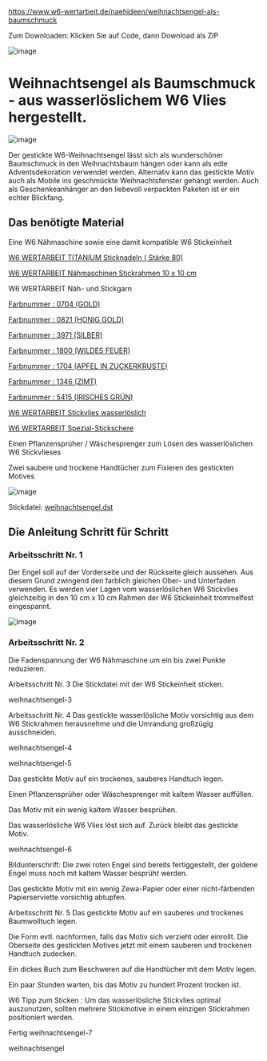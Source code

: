 https://www.w6-wertarbeit.de/naehideen/weihnachtsengel-als-baumschmuck

Zum Downloaden:
Klicken Sie auf Code, dann Download als ZIP

![image](https://user-images.githubusercontent.com/13396762/142183385-92a034af-2600-493f-a99c-d8fec64015b8.png)

# Weihnachtsengel als Baumschmuck - aus wasserlöslichem W6 Vlies hergestellt.
![image](https://user-images.githubusercontent.com/13396762/142183655-a7884912-c0dd-48f1-88eb-faeb44214a87.png)

Der gestickte W6-Weihnachtsengel lässt sich als wunderschöner Baumschmuck in den Weihnachtsbaum hängen oder kann als edle Adventsdekoration verwendet werden.
Alternativ kann das gestickte Motiv auch als Mobile ins geschmückte Weihnachtsfenster gehängt werden. 
Auch als Geschenkeanhänger an den liebevoll verpackten Paketen ist er ein echter Blickfang.

## Das benötigte Material

Eine W6 Nähmaschine sowie eine damit kompatible W6 Stickeinheit

[W6 WERTARBEIT TITANIUM Sticknadeln ( Stärke 80)](https://www.w6-wertarbeit.de/zubehoer/nadeln/naehmaschinennadeln/w6-naehmaschinennadel-titanium-75-90-5-nadeln)

[W6 WERTARBEIT Nähmaschinen Stickrahmen 10 x 10 cm](https://www.w6-wertarbeit.de/sticken/stickmaschinen-zubehoer/w6-naehmaschinen-stickrahmen-10-x-10-cm)

W6 WERTARBEIT Näh- und Stickgarn

[Farbnummer : 0704 (GOLD)](https://www.w6-wertarbeit.de/garne/overlockgarn/w6-naeh-und-stickgarn-farb-nr.-0704-1.000-m)

[Farbnummer : 0821 (HONIG GOLD)](https://www.w6-wertarbeit.de/garne/overlockgarn/w6-naeh-und-stickgarn-farb-nr.-0821-1.000-m)

[Farbnummer : 3971 (SILBER)](https://www.w6-wertarbeit.de/garne/overlockgarn/w6-naeh-und-stickgarn-farb-nr.-3971-1.000-m)

[Farbnummer : 1800 (WILDES FEUER)](https://www.w6-wertarbeit.de/garne/overlockgarn/w6-naeh-und-stickgarn-farb-nr.-1800-1.000-m)

[Farbnummer : 1704 (APFEL IN ZUCKERKRUSTE)](https://www.w6-wertarbeit.de/garne/overlockgarn/w6-naeh-und-stickgarn-farb-nr.-1704-1.000-m)

[Farbnummer : 1346 (ZIMT)](https://www.w6-wertarbeit.de/garne/overlockgarn/w6-naeh-und-stickgarn-farb-nr.-1346-1.000-m)

[Farbnummer : 5415 (IRISCHES GRÜN)](https://www.w6-wertarbeit.de/garne/overlockgarn/w6-naeh-und-stickgarn-farb-nr.-5415-1.000-m)

[W6 WERTARBEIT Stickvlies wasserlöslich](https://www.w6-wertarbeit.de/naehen/naehmaschinen-zubehoer/w6-naehmaschinen-stickvlies-mittelschwer-und-wasserloeslich) 

[W6 WERTARBEIT Spezial-Stickschere](https://www.w6-wertarbeit.de/zubehoer/naehscheren/w6-naehmaschinen-spezial-stickschere)

Einen Pflanzensprüher / Wäschesprenger zum Lösen des wasserlöslichen W6 Stickvlieses

Zwei saubere und trockene Handtücher zum Fixieren des gestickten Motives

![image](https://www.w6-wertarbeit.de/media/image/5a/b3/5d/weihnachtsengel-1.jpg.pagespeed.ce._1U-ZZHy24.jpg)
 
Stickdatei: [weihnachtsengel.dst](https://github.com/thetha/weihnachtsengel/blob/main/weihnachtsengel.DST)

 
## Die Anleitung Schritt für Schritt 
### Arbeitsschritt Nr. 1
Der Engel soll auf der Vorderseite und der Rückseite gleich aussehen. 
Aus diesem Grund zwingend den farblich gleichen Ober- und Unterfaden verwenden.
Es werden vier Lagen vom wasserlöslichen W6 Stickvlies gleichzeitig in den 10 cm x 10 cm Rahmen der W6 Stickeinheit trommelfest eingespannt. 


![image](https://www.w6-wertarbeit.de/media/image/79/eb/f8/weihnachtsengel-2.jpg.pagespeed.ce.OlHgDxo5wM.jpg)

### Arbeitsschritt Nr. 2
Die Fadenspannung der W6 Nähmaschine um ein bis zwei Punkte reduzieren.

Arbeitsschritt Nr. 3 
Die Stickdatei mit der W6 Stickeinheit sticken.

weihnachtsengel-3 

Arbeitsschritt Nr. 4
Das gestickte wasserlösliche Motiv vorsichtig aus dem W6 Stickrahmen herausnehme und die Umrandung großzügig ausschneiden.

weihnachtsengel-4 

 

weihnachtsengel-5 

Das gestickte Motiv auf ein trockenes, sauberes Handtuch legen.

Einen Pflanzensprüher oder Wäschesprenger mit kaltem Wasser auffüllen.

Das Motiv mit ein wenig kaltem Wasser besprühen.

Das wasserlösliche W6 Vlies löst sich auf. Zurück bleibt das gestickte Motiv.

weihnachtsengel-6

Bildunterschrift: Die zwei roten Engel sind bereits fertiggestellt, der goldene Engel muss noch mit kaltem Wasser besprüht werden.

Das gestickte Motiv mit ein wenig Zewa-Papier oder einer nicht-färbenden Papierserviette vorsichtig abtupfen.

Arbeitsschritt Nr. 5
Das gestickte Motiv auf ein sauberes und trockenes Baumwolltuch legen.

Die Form evtl. nachformen, falls das Motiv sich verzieht oder einrollt. Die Oberseite des gestickten Motives jetzt mit einem sauberen und trockenen Handtuch zudecken.

Ein dickes Buch zum Beschweren auf die Handtücher mit dem Motiv legen.

Ein paar Stunden warten, bis das Motiv zu hundert Prozent trocken ist. 

W6 Tipp zum Sticken : Um das wasserlösliche Stickvlies optimal auszunutzen, sollten mehrere Stickmotive in einem einzigen Stickrahmen positioniert werden.

Fertig
weihnachtsengel-7 

 

weihnachtsengel  

 
